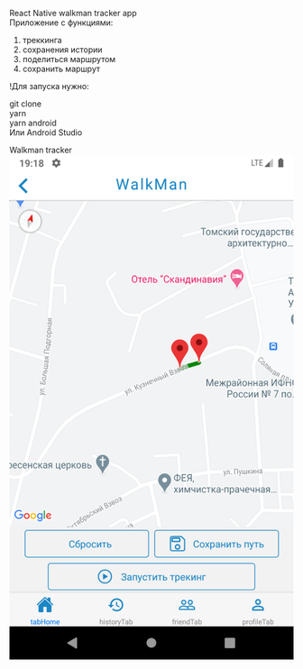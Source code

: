 React Native walkman tracker app</br>
Приложение с функциями:</br>
 1. треккинга</br>
 2. сохранения истории</br>
 3. поделиться маршрутом</br>
 4. сохранить маршрут
 
!Для запуска нужно:

git clone </br>
yarn</br>
yarn android</br>
Или Android Studio</br>


Walkman tracker
![alt text](imagesscreen/HomePage.png "Описание будет тут")